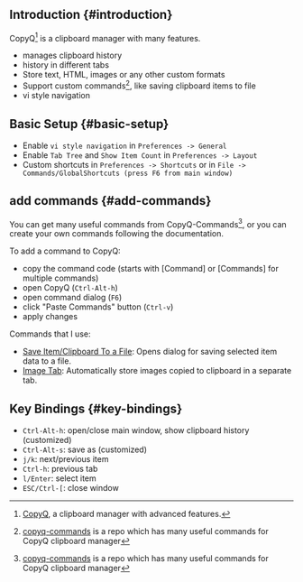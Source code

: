 
## Introduction {#introduction}

CopyQ[^fn:1] is a clipboard manager with many features.

-   manages clipboard history
-   history in different tabs
-   Store text, HTML, images or any other custom formats
-   Support custom commands[^fn:2], like saving clipboard items to file
-   vi style navigation


## Basic Setup {#basic-setup}

-   Enable `vi style navigation` in `Preferences -> General`
-   Enable `Tab Tree` and `Show Item Count` in `Preferences -> Layout`
-   Custom shortcuts in `Preferences -> Shortcuts` or in `File -> Commands/GlobalShortcuts (press F6 from main window)`


## add commands {#add-commands}

You can get many useful commands from CopyQ-Commands[^fn:2], or you can create your own commands following the documentation.

To add a command to CopyQ:

-   copy the command code (starts with [Command] or [Commands] for multiple commands)
-   open CopyQ (`Ctrl-Alt-h`)
-   open command dialog (`F6`)
-   click "Paste Commands" button (`Ctrl-v`)
-   apply changes

Commands that I use:

-   [Save Item/Clipboard To a File](https://github.com/hluk/copyq-commands/blob/master/Application/save-item-clipboard-to-file.ini): Opens dialog for saving selected item data to a file.
-   [Image Tab](https://github.com/hluk/copyq-commands/blob/master/Automatic/image-tab.ini): Automatically store images copied to clipboard in a separate tab.


## Key Bindings {#key-bindings}

-   `Ctrl-Alt-h`: open/close main window, show clipboard history (customized)
-   `Ctrl-Alt-s`: save as (customized)
-   `j/k`: next/previous item
-   `Ctrl-h`: previous tab
-   `l/Enter`: select item
-   `ESC/Ctrl-[`: close window

[^fn:1]: [CopyQ](https://github.com/hluk/CopyQ), a clipboard manager with advanced features.
[^fn:2]: [copyq-commands](https://github.com/hluk/copyq-commands) is a repo which has many useful commands for CopyQ clipboard manager
